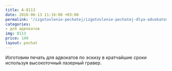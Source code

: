 ```yaml
---
title: А-8113
date: 2018-06-13 11:16:00 +03:00
permalink: "/izgotovlenie-pechatej/izgotovlenie-pechatej-dlya-advokatov/eskiz-a8113/"
categories:
- для адвокатов
img: 8113
price: 149
layout: pechat
---
```


Изготовим печать для адвокатов по эскизу в кратчайшие сроки используя высокоточный лазерный гравер.

